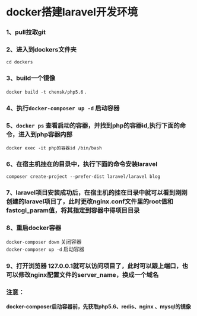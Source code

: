 # docker搭建laravel开发环境

### **1、pull拉取git<br>**

### **2、进入到dockers文件夹<br>**
`cd dockers`<br>

### **3、build一个镜像<br>**
`docker build -t chensk/php5.6` .<br>

### **4、执行`docker-composer up -d` 启动容器<br>**

### **5、`docker ps` 查看启动的容器，并找到php的容器id,执行下面的命令，进入到php容器内部<br>**
`docker exec -it php的容器id /bin/bash`

### **6、在宿主机挂在的目录中，执行下面的命令安装laravel** <br>
`composer create-project --prefer-dist laravel/laravel blog`

### **7、laravel项目安装成功后，在宿主机的挂在目录中就可以看到刚刚创建的laravel项目了，此时更改nginx.conf文件里的root值和fastcgi_param值，将其指定到容器中得项目目录** <br>

### **8、重启docker容器** <br>
`docker-composer down` 关闭容器<br>
`docker-composer up -d` 启动容器<br>
### **9、打开浏览器 127.0.0.1就可以访问项目了，此时可以跟上端口，也可以修改nginx配置文件的server_name，换成一个域名** <br>

### 注意：<br>
**docker-composer启动容器前，先获取php5.6、redis、nginx 、mysql的镜像**
